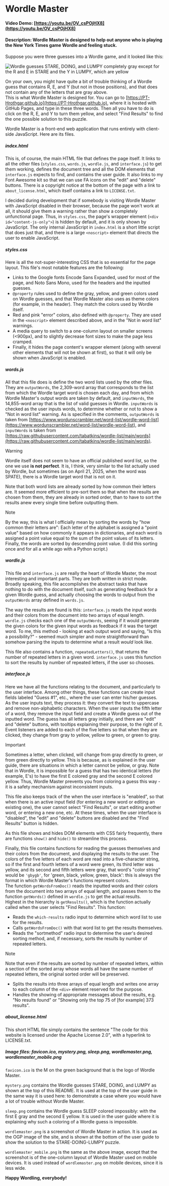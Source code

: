# Wordle Master
#### Video Demo: [https://youtu.be/OV_csPOjHX8](https://youtu.be/OV_csPOjHX8)
#### Description: Wordle Master is designed to help out anyone who is playing the New York Times game Wordle and feeling stuck.
Suppose you were three guesses into a Wordle game, and it looked like this:

![Wordle guesses STARE, DOING, and LUMPY completely gray except for the R and E in STARE and the Y in LUMPY, which are yellow](mystery.png)

On your own, you might have quite a bit of trouble thinking of a Wordle guess that contains R, E, and Y (but not in those positions), and that does not contain any of the letters that are gray above.  
This is what Wordle Master is designed for. You can go to [https://PT-Hrothgar.github.io](https://PT-Hrothgar.github.io), where it is hosted with GitHub Pages, and type in these three words. Then all you have to do is click on the R, E, and Y to turn them yellow, and select "Find Results" to find the one possible solution to this puzzle.

Wordle Master is a front-end web application that runs entirely with client-side JavaScript. Here are its files.

##### index.html
This is, of course, the main HTML file that defines the page itself. It links to all the other files (`styles.css`, `words.js`, `wordle.js`, and `interface.js`) to get them working, defines the document tree and all the DOM elements that `interface.js` expects to find, and contains the user guide. It also links to my Font Awesome kit so that we can use FA icons on the "edit" and "delete" buttons. There is a copyright notice at the bottom of the page with a link to `about_license.html`, which itself contains a link to `LICENSE.txt`.

I decided during development that if somebody is visiting Wordle Master with JavaScript disabled in their browser, because the page won't work at all, it should give them a warning rather than show a completely unfunctional page. Thus, in `styles.css`, the page's wrapper element (`<div id="content-js-only">`) is hidden by default, and it is only shown by JavaScript. The only internal JavaScript in `index.html` is a short little script that does just that, and there is a large `<noscript>` element that directs the user to enable JavaScript.

##### styles.css
Here is all the not-super-interesting CSS that is so essential for the page layout. This file's most notable features are the following:  
- Links to the Google fonts Encode Sans Expanded, used for most of the page, and Noto Sans Mono, used for the headers and the inputted guesses.
- `@property` rules used to define the gray, yellow, and green colors used on Wordle guesses, and that Wordle Master also uses as theme colors (for example, in the header). They match the colors used by Wordle itself.
- Red and pink "error" colors, also defined with `@property`. They are used in the `<noscript>` element described above, and in the "Not in word list" warnings.
- A media query to switch to a one-column layout on smaller screens (<900px), and to slightly decrease font sizes to make the page less cramped.
- Finally, it hides the page content's wrapper element (along with several other elements that will not be shown at first), so that it will only be shown when JavaScript is enabled.

##### words.js
All that this file does is define the two word lists used by the other files. They are `outputWords`, the 2,309-word array that corresponds to the list from which the Wordle target word is chosen each day, and from which Wordle Master's output words are taken by default, and `inputWords`, the 14,855-word array that is the list of valid guesses in Wordle. `inputWords` is checked as the user inputs words, to determine whether or not to show a "Not in word list" warning. As is specified in the comments, `outputWords` is taken from [https://www.wordunscrambler.net/word-list/wordle-word-list](https://www.wordunscrambler.net/word-list/wordle-word-list), and `inputWords` is taken from [https://raw.githubusercontent.com/tabatkins/wordle-list/main/words](https://raw.githubusercontent.com/tabatkins/wordle-list/main/words).

> [!WARNING]
> Wordle itself does not seem to have an official published word list, so the one we use **is not perfect**. It is, I think, very similar to the list actually used by Wordle, but sometimes (as on April 21, 2025, when the word was SPATE), there is a Wordle target word that is not on it.

Note that both word lists are already sorted by how common their letters are. It seemed more efficient to pre-sort them so that when the results are chosen from them, they are already in sorted order, than to have to sort the results anew every single time before outputting them.

> [!NOTE]
> By the way, this is what I officially mean by sorting the words by "how common their letters are": Each letter of the alphabet is assigned a "point value" based on how commonly it appears in dictionaries, and each word is assigned a point value equal to the sum of the point values of its letters. Finally, the words are sorted by descending point value. (I did this sorting once and for all a while ago with a Python script.)

##### wordle.js
This file and `interface.js` are really the heart of Wordle Master, the most interesting and important parts. They are both written in strict mode. Broadly speaking, this file accomplishes the abstract tasks that have nothing to do with the document itself, such as generating feedback for a given Wordle guess, and actually choosing the words to output from the `outputWords` array defined in `words.js`.

The way the results are found is this: `interface.js` reads the input words and their colors from the document into two arrays of equal length. `wordle.js` checks each one of the `outputWords`, seeing if it would generate the given colors for the given input words as feedback if it was the target word. To me, this method - looking at each output word and saying, "Is this a possibility?" - seemed much simpler and more straightforward than somehow parsing the inputs to determine what a result *would* look like.

This file also contains a function, `repeatedLetters()`, that returns the number of repeated letters in a given word. `interface.js` uses this function to sort the results by number of repeated letters, if the user so chooses.

##### interface.js
Here we have all the functions relating to the document, and particularly to the user interface. Among other things, these functions can create input fields labeled "Guess #1", etc., where the user can enter his/her guesses. As the user inputs text, they process it: they convert the text to uppercase and remove non-alphabetic characters. When the user inputs the fifth letter of a word, they remove the input field and create a Wordle guess out of the inputted word. The guess has all letters gray initially, and there are "edit" and "delete" buttons, with tooltips explaining their purpose, to the right of it. Event listeners are added to each of the five letters so that when they are clicked, they change from gray to yellow, yellow to green, or green to gray.

> [!IMPORTANT]
> Sometimes a letter, when clicked, will change from gray directly to green, or from green directly to yellow. This is because, as is explained in the user guide, there are situations in which a letter cannot be yellow, or gray. Note that in Wordle, it is impossible for a guess that has two identical letters (for example, E's) to have the first E colored gray and the second E colored yellow. Thus, Wordle Master prevents you from coloring a guess this way - it is a safety mechanism against inconsistent inputs.

This file also keeps track of the when the user interface is "enabled", so that when there is an active input field (for entering a new word or editing an existing one), the user cannot select "Find Results", or start editing another word, or entering a new one, etc. At these times, when the user interface is "disabled", the "edit" and "delete" buttons are disabled and the "Find Results" button is hidden.

As this file shows and hides DOM elements with CSS fairly frequently, there are functions `show()` and `hide()` to streamline this process.

Finally, this file contains functions for reading the guesses themselves and their colors from the document, and displaying the results to the user. The colors of the five letters of each word are read into a five-character string, so if the first and fourth letters of a word were green, its third letter was yellow, and its second and fifth letters were gray, that word's "color string" would be `'gbygb'`, for 'green, black, yellow, green, black': this is always the format in which Wordle Master's functions represent colors.  
The function `getWordsFromDoc()` reads the inputted words and their colors from the document into two arrays of equal length, and passes them to the function `getWords()` defined in `wordle.js` to get the actual results.  
Highest in the hierarchy is `getResults()`, which is the function actually called when the user selects "Find Results". This function:
- Reads the `which-results` radio input to determine which word list to use for the results.
- Calls `getWordsFromDoc()` with that word list to get the results themselves.
- Reads the "sortmethod" radio input to determine the user's desired sorting method, and, if necessary, sorts the results by number of repeated letters.
> [!NOTE]
> Note that even if the results are sorted by number of repeated letters, within a section of the sorted array whose words all have the same number of repeated letters, the original sorted order will be preserved.
- Splits the results into three arrays of equal length and writes one array to each column of the `<div>` element reserved for the purpose.
- Handles the showing of appropriate messages about the results, e.g. "No results found" or "Showing only the top 75 of [for example] 373 results".

##### about_license.html
This short HTML file simply contains the sentence "The code for this website is licensed under the Apache License 2.0", with a hyperlink to LICENSE.txt.

##### Image files: favicon.ico, mystery.png, sleep.png, wordlemaster.png, wordlemaster_mobile.png
`favicon.ico` is the M on the green background that is the logo of Wordle Master.

`mystery.png` contains the Wordle guesses STARE, DOING, and LUMPY as shown at the top of this README. It is used at the top of the user guide in the same way it is used here: to demonstrate a case where you would have a lot of trouble without Wordle Master.

`sleep.png` contains the Wordle guess SLEEP colored impossibly: with the first E gray and the second E yellow. It is used in the user guide where it is explaining why such a coloring of a Wordle guess is impossible.

`wordlemaster.png` is a screenshot of Wordle Master in action. It is used as the OGP image of the site, and is shown at the bottom of the user guide to show the solution to the STARE-DOING-LUMPY puzzle.

`wordlemaster_mobile.png` is the same as the above image, except that the screenshot is of the one-column layout of Wordle Master used on mobile devices. It is used instead of `wordlemaster.png` on mobile devices, since it is less wide.

**Happy Wordling, everybody!**
